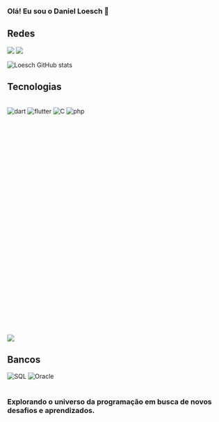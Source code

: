 ### Olá! Eu sou o Daniel Loesch 👋

## Redes
<a href="www.linkedin.com/in/loeschdev" target="_blank"><img src="https://img.shields.io/badge/LinkedIn-0077B5?style=for-the-badge&logo=linkedin&logoColor=white" target="_blank"></a>
<a href="https://www.instagram.com/danielloesch_/" target="_blank"><img src="https://img.shields.io/badge/Instagram-E4405F?style=for-the-badge&logo=instagram&logoColor=white" target="_blank"></a>

![Loesch GitHub stats](https://github-readme-stats.vercel.app/api?username=LoeschDev&show_icons=true&theme=radical)

## Tecnologias

<div style="display: inline_block"><br/>
<img alt="dart" src="https://img.shields.io/badge/Dart-0175C2?style=for-the-badge&logo=dart&logoColor=white"/>
<img alt="flutter" src="https://img.shields.io/badge/Flutter-02569B?style=for-the-badge&logo=flutter&logoColor=white"/>
<img alt="C" src="https://img.shields.io/badge/C-00599C?style=for-the-badge&logo=c&logoColor=white"/>
<img alt="php" src="https://img.shields.io/badge/PHP-777BB4?style=for-the-badge&logo=php&logoColor=white"/>

<svg viewBox="0 0 12 12">
<img src="https://cdn.jsdelivr.net/gh/devicons/devicon@latest/icons/dart/dart-original-wordmark.svg" />
          
<path fill="#231f20" d="M65.3 55.4c2.8 2.6 4.2 6.1 4.2 10.6s-1.4 8.1-4.1 10.8c-2.7 2.6-6.9 4-12.4 4h-9.8V51.7h10.1c5.2 0 9.2 1.2 12 3.7zm-4.8 17.3c1.6-1.5 2.4-3.7 2.4-6.6 0-2.9-.8-5.1-2.4-6.7-1.6-1.5-4.1-2.4-7.4-2.4h-3.8v18h4.2c3.1 0 5.4-.8 7-2.3zm32.1 8.1h-5.8V78c-1.7 2-3.6 3-6 3s-4.4-.7-6-2.1c-1.6-1.4-2.4-3.2-2.4-5.5s.8-4 2.5-5.1c1.7-1.1 4-1.7 6.9-1.7h4.6v-.2c0-2.4-1.2-3.6-3.8-3.6-1.1 0-2.2.2-3.4.6-1.2.4-2.2 1-3.1 1.6l-2.8-4.1c3-2.2 6.3-3.2 10.1-3.2 2.7 0 4.9.7 6.6 2.1 1.7 1.4 2.5 3.5 2.5 6.5v14.5h.1zm-6.3-8.6v-.9h-3.9c-2.5 0-3.8.7-3.8 2.2 0 .8.3 1.4.9 1.8.6.4 1.4.6 2.6.6 1.1 0 2.1-.3 2.9-1 .9-.7 1.3-1.6 1.3-2.7zm22.8-8.4c-1.9 0-3.4.6-4.3 2-.9 1.3-1.5 3.1-1.5 5.3v9.8h-6.2V58.4h6.2v2.9c.8-.9 2-1.7 3.2-2.3 1.2-.6 2.6-1 3.9-1v5.9l-1.3-.1zm11.3-.9v9.9c0 .9.2 1.5.7 2 .4.5 1 .7 1.6.7 1.2 0 2.2-.5 3-1.6l2.3 4.4c-1.9 1.8-4 2.7-6.1 2.7-2.2 0-4-.7-5.5-2.1-1.5-1.4-2.2-3.4-2.2-5.8V51.7h6.2V58h6.6l-3.4 5-3.2-.1z"></path><path fill="#00c4b3" d="M9.3 56.3l-2.2-2.2v16.4c0 .3.1.7.2 1.1l17.3 6.1 4.3-1.9L9.3 56.3z"></path><path d="M7.3 71.7zm21.6 4.2l-4.3 1.9-17.3-6.1c.3 1.3 1 2.7 1.8 3.5l5.6 5.6h12.5l1.7-4.9z" fill="#22d3c5"></path><path fill="#0075c9" d="M.5 64.2c-.6.6-.3 1.8.6 2.8L5 70.9l2.4.9c-.1-.4-.2-.8-.2-1.1V70l-.1-15.9"></path><path fill="#0075c9" d="M28.9 75.9l1.9-4.3-6.1-17.3c-.4-.1-.8-.2-1.1-.2H7.1"></path><path d="M24.7 54.3zm4.2 21.6l4.7-1.5V61.5l-5.4-5.4c-.8-.8-2.2-1.5-3.5-1.8l6.1 17.3" fill="#00a8e1"></path><path fill="#00c4b3" d="M23.9 51.9l-4-3.9c-.9-.9-2.1-1.2-2.7-.6L7.1 54.1h16.5c.3 0 .7.1 1.1.2l-.8-2.4z"></path>
</svg>
          
  
## Bancos
<img alt="SQL" src="https://img.shields.io/badge/MySQL-00000F?style=for-the-badge&logo=mysql&logoColor=white"/>
<img alt="Oracle" src="https://img.shields.io/badge/Oracle-F80000?style=for-the-badge&logo=oracle&logoColor=black"/>
</div><br/>

### Explorando o universo da programação em busca de novos desafios e aprendizados.
